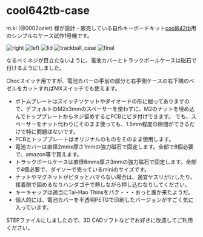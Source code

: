 # cool642tb-case
m.ki (@0002ozlet) 様が設計・販売している自作キーボードキット[cool642tb](https://booth.pm/ja/items/6740910 "BOOTH")用のシンプルなケース試作1号機です。

![right](https://github.com/user-attachments/assets/1d288435-dfc4-430b-96cd-15774a342f21)
![left](https://github.com/user-attachments/assets/48f91f7c-156d-4cbd-971a-ba2cec0c9c7b)
![lid](https://github.com/user-attachments/assets/e1f14ec3-b685-436a-9b03-08428fae77ab)
![trackball_case](https://github.com/user-attachments/assets/2676a2a7-8559-42b5-9382-50a96d38dd70)
![final](https://github.com/user-attachments/assets/313450f6-0ea8-4381-a663-1e39e108e920)


なるべくネジが目立たないように、電池カバーとトラックボールケースは磁石で付けるようにしました。

Chocスイッチ用ですが、電池カバーの手前の部分と右手側ケースの右下隅のベゼルをカットすればMXスイッチでも使えます。

- ボトムプレートはスイッチソケットやダイオードの形に掘ってありますので、デフォルトのM2x3mmのスペーサーを使わずに、M2のナットを埋め込んでトッププレートからネジ留めするとPCBにビタ付けできます。
  でも、スペーサーをナット代わりにそのまま使っても、1.5mm程度の隙間ができるだけで特に問題はないです。
- PCBとトッププレートはオリジナルのものをそのまま使用します。
- 電池カバーは直径2mmx厚さ1mmの強力磁石で固定します。全部で8個必要で、amazon等で買えます。
- トラックボールケースは直径6mmx厚さ3mmの強力磁石で固定します。全部で4個必要で、ダイソーで売っているminiのサイズです。
- ナットやマグネットがピタッとハマらない場合は、適宜ヤスリがけしたり、接着剤で固めるなりハンダゴテで熱しながら押し込むなりしてください。
- キーキャップは適当にTai-Hao Thinsをパク・・・おっと誰か来たようだ。
- 個人的には、電池カバーを半透明PETGで印刷したバージョンがすごく気に入っています。

STEPファイルにしましたので、3D CADソフトなどでお好きに改造してご利用ください。
